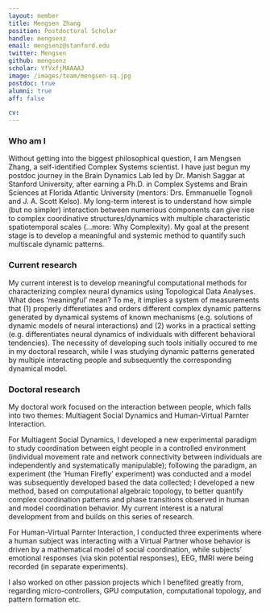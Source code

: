 ```yaml
---
layout: member
title: Mengsen Zhang
position: Postdoctoral Scholar
handle: mengsenz
email: mengsenz@stanford.edu
twitter: Mengsen
github: mengsenz
scholar: YfVxfjMAAAAJ
image: /images/team/mengsen-sq.jpg
postdoc: true
alumni: true
aff: false

cv: 
---
```

### Who am I
Without getting into the biggest philosophical question, I am Mengsen Zhang, a self-identified Complex Systems scientist. I have just begun my postdoc journey in the Brain Dynamics Lab led by Dr. Manish Saggar at Stanford University, after earning a Ph.D. in Complex Systems and Brain Sciences at Florida Atlantic University (mentors: Drs. Emmanuelle Tognoli and J. A. Scott Kelso). My long-term interest is to understand how simple (but no simpler) interaction between numerious components can give rise to complex coordinative structures/dynamics with multiple characteristic spatiotemporal scales (…more: Why Complexity). My goal at the present stage is to develop a meaningful and systemic method to quantify such multiscale dynamic patterns.

### Current research
My current interest is to develop meaningful computational methods for characterizing complex neural dynamics using Topological Data Analyses. What does ‘meaningful’ mean? To me, it implies a system of measurements that (1) properly differetiates and orders different complex dynamic patterns generated by dynamical systems of known mechanisms (e.g. solutions of dynamic models of neural interactions) and (2) works in a practical setting (e.g. differentiates neural dynamics of individuals with different behavioral tendencies). The necessity of developing such tools initially occured to me in my doctoral research, while I was studying dynamic patterns generated by multiple interacting people and subsequently the corresponding dynamical model.

### Doctoral research
My doctoral work focused on the interaction between people, which falls into two themes: Multiagent Social Dynamics and Human-Virtual Parnter Interaction.

For Multiagent Social Dynamics, I developed a new experimental paradigm to study coordination between eight people in a controlled environment (individual movement rate and network connectivity between individuals are independently and systematically manipulable); following the paradigm, an experiment (the ‘Human Firefly’ experiment) was conducted and a model was subsequently developed based the data collected; I developed a new method, based on computational algebraic topology, to better quantify complex coordination patterns and phase transitions observed in human and model coordination behavior. My current interest is a natural development from and builds on this series of research.

For Human-Virtual Parnter Interaction, I conducted three experiments where a human subject was interacting with a Virtual Partner whose behavior is driven by a mathematical model of social coordination, while subjects’ emotional responses (via skin potential responses), EEG, fMRI were being recorded (in separate experiments).

I also worked on other passion projects which I benefited greatly from, regarding micro-controllers, GPU computation, computational topology, and pattern formation etc.
